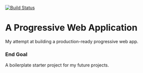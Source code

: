 [![Build Status](https://travis-ci.org/NatashaKSS/progressive-web-app.svg?branch=master)](https://travis-ci.org/NatashaKSS/progressive-web-app)

# A Progressive Web Application

My attempt at building a production-ready progressive web app.

### End Goal
A boilerplate starter project for my future projects.
